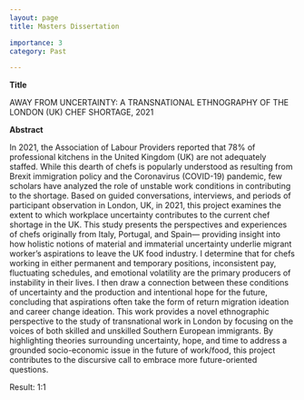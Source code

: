 ```yaml
---
layout: page
title: Masters Dissertation

importance: 3
category: Past

---
```


__Title__

AWAY FROM UNCERTAINTY: A TRANSNATIONAL ETHNOGRAPHY OF THE LONDON (UK) CHEF SHORTAGE, 2021 

__Abstract__ 

In 2021, the Association of Labour Providers reported that 78% of professional kitchens in the United Kingdom (UK) are not adequately staffed. While this dearth of chefs is popularly understood as resulting from Brexit immigration policy and the Coronavirus (COVID-19) pandemic, few scholars have analyzed the role of unstable work conditions in contributing to the shortage. Based on guided conversations, interviews, and periods of participant observation in London, UK, in 2021, this project examines the extent to which workplace uncertainty contributes to the current chef shortage in the UK. This study presents the perspectives and experiences of chefs originally from Italy, Portugal, and Spain— providing insight into how holistic notions of material and immaterial uncertainty underlie migrant worker’s aspirations to leave the UK food industry. I determine that for chefs working in either permanent and temporary positions, inconsistent pay, fluctuating schedules, and emotional volatility are the primary producers of instability in their lives. I then draw a connection between these conditions of uncertainty and the production and intentional hope for the future, concluding that aspirations often take the form of return migration ideation and career change ideation. This work provides a novel ethnographic perspective to the study of transnational work in London by focusing on the voices of both skilled and unskilled Southern European immigrants. By highlighting theories surrounding uncertainty, hope, and time to address a grounded socio-economic issue in the future of work/food, this project contributes to the discursive call to embrace more future-oriented questions. 

Result: 1:1
